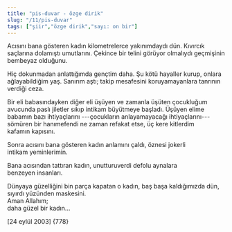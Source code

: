 ```yaml
---
title: "pis-duvar - özge dirik"
slug: "/11/pis-duvar"
tags: ["şiir","özge dirik","sayı: on bir"]
---
```


Acısını bana gösteren kadın kilometrelerce yakınımdaydı dün. Kıvırcık
saçlarına dolamıştı umutlarını. Çekince bir telini görüyor olmalıydı
geçmişinin bembeyaz olduğunu.

Hiç dokunmadan anlattığımda gençtim daha. Şu kötü hayaller kurup, onlara
ağlayabildiğim yaş. Sanırım aştı; takip mesafesini koruyamayanlara
tanrının verdiği ceza.

Bir eli babasındayken diğer eli üşüyen ve zamanla üşüten çocukluğum
avucunda paslı jiletler sıkıp intikam büyütmeye başladı. Üşüyen elime
babamın bazı ihtiyaçlarını ---çocukların anlayamayacağı ihtiyaçlarını---
sömüren bir hanımefendi ne zaman refakat etse, üç kere kitlerdim
kafamın kapısını.

Sonra acısını bana gösteren kadın anlamını çaldı, öznesi jokerli
intikam yeminlerimin.

Bana acısından tattıran kadın, unutturuverdi defolu aynalara
benzeyen insanları.

Dünyaya güzelliğini bin parça kapatan o kadın, baş başa kaldığımızda
dün, sıyırdı yüzünden maskesini.  
Aman Allahım;  
daha güzel bir kadın...

\[24 eylül 2003\] {778}

